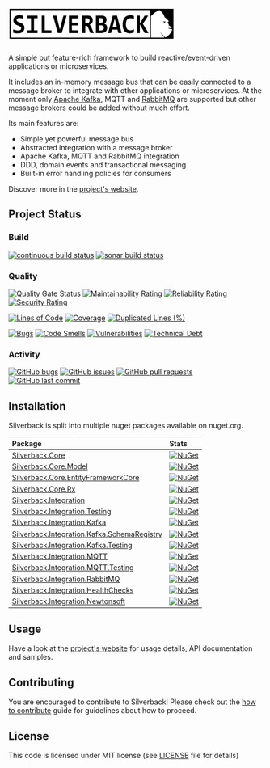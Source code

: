 # <img src="https://github.com/BEagle1984/silverback/raw/master/docs/images/logo.png" alt="Silverback">

A simple but feature-rich framework to build reactive/event-driven applications or microservices.

It includes an in-memory message bus that can be easily connected to a message broker to integrate with other applications or microservices.
At the moment only [Apache Kafka](https://kafka.apache.org/), MQTT and [RabbitMQ](https://www.rabbitmq.com/) are supported but other message
brokers could be added without much effort.

Its main features are:

* Simple yet powerful message bus
* Abstracted integration with a message broker
* Apache Kafka, MQTT and RabbitMQ integration
* DDD, domain events and transactional messaging
* Built-in error handling policies for consumers

Discover more in the [project's website][docs-site].

## Project Status

### Build

[![continuous build status](https://github.com/BEagle1984/silverback/actions/workflows/continuous.yaml/badge.svg)](https://github.com/BEagle1984/silverback/actions/workflows/continuous.yaml)
[![sonar build status](https://github.com/BEagle1984/silverback/actions/workflows/sonar.yaml/badge.svg)](https://github.com/BEagle1984/silverback/actions/workflows/sonar.yaml)

### Quality

[![Quality Gate Status](https://sonarcloud.io/api/project_badges/measure?project=silverback&metric=alert_status)](https://sonarcloud.io/dashboard?id=silverback)
[![Maintainability Rating](https://sonarcloud.io/api/project_badges/measure?project=silverback&metric=sqale_rating)](https://sonarcloud.io/dashboard?id=silverback)
[![Reliability Rating](https://sonarcloud.io/api/project_badges/measure?project=silverback&metric=reliability_rating)](https://sonarcloud.io/dashboard?id=silverback)
[![Security Rating](https://sonarcloud.io/api/project_badges/measure?project=silverback&metric=security_rating)](https://sonarcloud.io/dashboard?id=silverback)

[![Lines of Code](https://sonarcloud.io/api/project_badges/measure?project=silverback&metric=ncloc)](https://sonarcloud.io/dashboard?id=silverback)
[![Coverage](https://sonarcloud.io/api/project_badges/measure?project=silverback&metric=coverage)](https://sonarcloud.io/dashboard?id=silverback)
[![Duplicated Lines (%)](https://sonarcloud.io/api/project_badges/measure?project=silverback&metric=duplicated_lines_density)](https://sonarcloud.io/dashboard?id=silverback)

[![Bugs](https://sonarcloud.io/api/project_badges/measure?project=silverback&metric=bugs)](https://sonarcloud.io/dashboard?id=silverback)
[![Code Smells](https://sonarcloud.io/api/project_badges/measure?project=silverback&metric=code_smells)](https://sonarcloud.io/dashboard?id=silverback)
[![Vulnerabilities](https://sonarcloud.io/api/project_badges/measure?project=silverback&metric=vulnerabilities)](https://sonarcloud.io/dashboard?id=silverback)
[![Technical Debt](https://sonarcloud.io/api/project_badges/measure?project=silverback&metric=sqale_index)](https://sonarcloud.io/dashboard?id=silverback)

### Activity

[![GitHub bugs](https://img.shields.io/github/issues/beagle1984/silverback/bug?label=bugs)](https://github.com/BEagle1984/silverback/issues?q=is%3Aopen+is%3Aissue+label%3Abug)
[![GitHub issues](https://img.shields.io/github/issues/beagle1984/silverback)](https://github.com/BEagle1984/silverback/issues?q=is%3Aopen+is)
[![GitHub pull requests](https://img.shields.io/github/issues-pr/beagle1984/silverback)](https://github.com/BEagle1984/silverback/pulls)
[![GitHub last commit](https://img.shields.io/github/last-commit/beagle1984/silverback)](https://github.com/BEagle1984/silverback/commits)

## Installation

Silverback is split into multiple nuget packages available on nuget.org.

| Package | Stats |
:--- | :---
[Silverback.Core][Nuget-Core] | [![NuGet](https://buildstats.info/nuget/Silverback.Core?includePreReleases=true)](https://www.nuget.org/packages/Silverback.Core)
[Silverback.Core.Model][Nuget-Core.Model] | [![NuGet](https://buildstats.info/nuget/Silverback.Core.Model?includePreReleases=true)](https://www.nuget.org/packages/Silverback.Core.Model)
[Silverback.Core.EntityFrameworkCore][Nuget-Core.EntityFrameworkCore] | [![NuGet](https://buildstats.info/nuget/Silverback.Core.EntityFrameworkCore?includePreReleases=true)](https://www.nuget.org/packages/Silverback.Core.EntityFrameworkCore)
[Silverback.Core.Rx][Nuget-Core.Rx] | [![NuGet](https://buildstats.info/nuget/Silverback.Core.Rx?includePreReleases=true)](https://www.nuget.org/packages/Silverback.Core.Rx)
[Silverback.Integration][Nuget-Integration] | [![NuGet](https://buildstats.info/nuget/Silverback.Integration?includePreReleases=true)](https://www.nuget.org/packages/Silverback.Integration)
[Silverback.Integration.Testing][Nuget-Integration.Testing] | [![NuGet](https://buildstats.info/nuget/Silverback.Integration.Testing?includePreReleases=true)](https://www.nuget.org/packages/Silverback.Integration.Testing)
[Silverback.Integration.Kafka][Nuget-Integration.Kafka] | [![NuGet](https://buildstats.info/nuget/Silverback.Integration.Kafka?includePreReleases=true)](https://www.nuget.org/packages/Silverback.Integration.Kafka)
[Silverback.Integration.Kafka.SchemaRegistry][Nuget-Integration.Kafka.SchemaRegistry] | [![NuGet](https://buildstats.info/nuget/Silverback.Integration.Kafka.SchemaRegistry?includePreReleases=true)](https://www.nuget.org/packages/Silverback.Integration.Kafka.SchemaRegistry)
[Silverback.Integration.Kafka.Testing][Nuget-Integration.Kafka.Testing] | [![NuGet](https://buildstats.info/nuget/Silverback.Integration.Kafka.Testing?includePreReleases=true)](https://www.nuget.org/packages/Silverback.Integration.Kafka.Testing)
[Silverback.Integration.MQTT][Nuget-Integration.MQTT] | [![NuGet](https://buildstats.info/nuget/Silverback.Integration.MQTT?includePreReleases=true)](https://www.nuget.org/packages/Silverback.Integration.MQTT)
[Silverback.Integration.MQTT.Testing][Nuget-Integration.MQTT.Testing] | [![NuGet](https://buildstats.info/nuget/Silverback.Integration.MQTT.Testing?includePreReleases=true)](https://www.nuget.org/packages/Silverback.Integration.MQTT.Testing)
[Silverback.Integration.RabbitMQ][Nuget-Integration.RabbitMQ] | [![NuGet](https://buildstats.info/nuget/Silverback.Integration.RabbitMQ?includePreReleases=true)](https://www.nuget.org/packages/Silverback.Integration.RabbitMQ)
[Silverback.Integration.HealthChecks][Nuget-Integration.HealthChecks] | [![NuGet](https://buildstats.info/nuget/Silverback.Integration.HealthChecks?includePreReleases=true)](https://www.nuget.org/packages/Silverback.Integration.HealthChecks)
[Silverback.Integration.Newtonsoft][Nuget-Integration.Newtonsoft] | [![NuGet](https://buildstats.info/nuget/Silverback.Integration.Newtonsoft?includePreReleases=true)](https://www.nuget.org/packages/Silverback.Integration.Newtonsoft)

## Usage

Have a look at the [project's website][docs-site] for usage details, API documentation and samples.

## Contributing

You are encouraged to contribute to Silverback! Please check out the [how to contribute](CONTRIBUTING.md) guide for guidelines about how to
proceed.

## License

This code is licensed under MIT license (see [LICENSE](https://github.com/BEagle1984/silverback/blob/master/LICENSE) file for details)

[docs-site]: https://silverback-messaging.net

[Nuget-Core]: https://www.nuget.org/packages/Silverback.Core/

[Nuget-Core.Model]: https://www.nuget.org/packages/Silverback.Core.Model/

[Nuget-Core.EntityFrameworkCore]: https://www.nuget.org/packages/Silverback.Core.EntityFrameworkCore/

[Nuget-Core.Rx]: https://www.nuget.org/packages/Silverback.Core.Rx/

[Nuget-Integration]: https://www.nuget.org/packages/Silverback.Integration/

[Nuget-Integration.Testing]: https://www.nuget.org/packages/Silverback.Integration.Testing/

[Nuget-Integration.Kafka]: https://www.nuget.org/packages/Silverback.Integration.Kafka/

[Nuget-Integration.Kafka.SchemaRegistry]: https://www.nuget.org/packages/Silverback.Integration.Kafka.SchemaRegistry/

[Nuget-Integration.Kafka.Testing]: https://www.nuget.org/packages/Silverback.Integration.Kafka.Testing/

[Nuget-Integration.MQTT]: https://www.nuget.org/packages/Silverback.Integration.MQTT/

[Nuget-Integration.MQTT.Testing]: https://www.nuget.org/packages/Silverback.Integration.MQTT.Testing/

[Nuget-Integration.RabbitMQ]: https://www.nuget.org/packages/Silverback.Integration.RabbitMQ/

[Nuget-Integration.HealthChecks]: https://www.nuget.org/packages/Silverback.Integration.HealthChecks/

[Nuget-Integration.Newtonsoft]: https://www.nuget.org/packages/Silverback.Integration.Newtonsoft/
